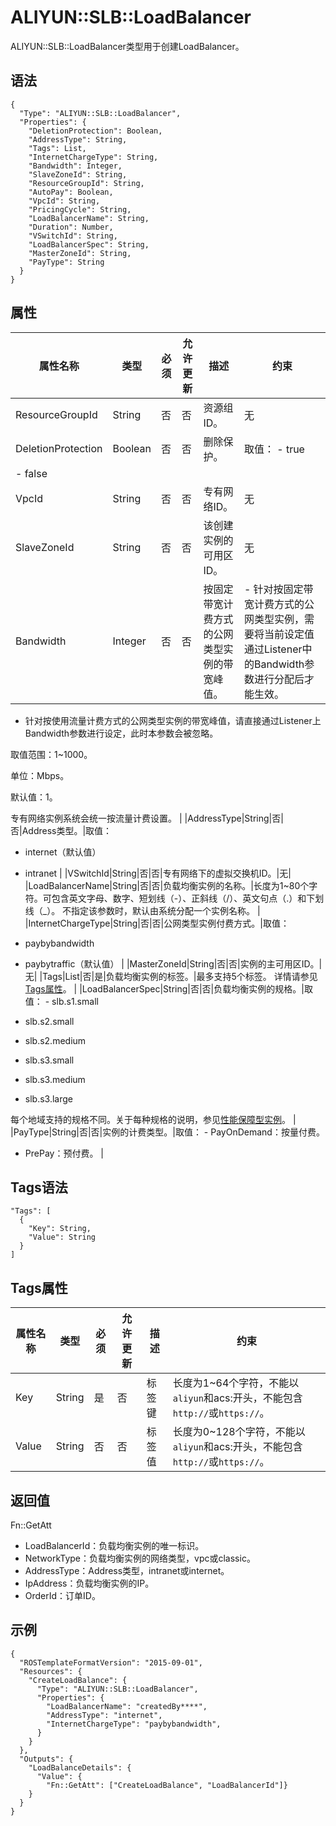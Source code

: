# ALIYUN::SLB::LoadBalancer

ALIYUN::SLB::LoadBalancer类型用于创建LoadBalancer。

## 语法

```
{
  "Type": "ALIYUN::SLB::LoadBalancer",
  "Properties": {
    "DeletionProtection": Boolean,
    "AddressType": String,
    "Tags": List,
    "InternetChargeType": String,
    "Bandwidth": Integer,
    "SlaveZoneId": String,
    "ResourceGroupId": String,
    "AutoPay": Boolean,
    "VpcId": String,
    "PricingCycle": String,
    "LoadBalancerName": String,
    "Duration": Number,
    "VSwitchId": String,
    "LoadBalancerSpec": String,
    "MasterZoneId": String,
    "PayType": String
  }
}
```

## 属性

|属性名称|类型|必须|允许更新|描述|约束|
|----|--|--|----|--|--|
|ResourceGroupId|String|否|否|资源组ID。|无|
|DeletionProtection|Boolean|否|否|删除保护。|取值： -   true
-   false |
|VpcId|String|否|否|专有网络ID。|无|
|SlaveZoneId|String|否|否|该创建实例的可用区ID。|无|
|Bandwidth|Integer|否|否|按固定带宽计费方式的公网类型实例的带宽峰值。|-   针对按固定带宽计费方式的公网类型实例，需要将当前设定值通过Listener中的Bandwidth参数进行分配后才能生效。
-   针对按使用流量计费方式的公网类型实例的带宽峰值，请直接通过Listener上Bandwidth参数进行设定，此时本参数会被忽略。

 取值范围：1~1000。

 单位：Mbps。

 默认值：1。

 专有网络实例系统会统一按流量计费设置。 |
|AddressType|String|否|否|Address类型。|取值：

-   internet（默认值）
-   intranet |
|VSwitchId|String|否|否|专有网络下的虚拟交换机ID。|无|
|LoadBalancerName|String|否|否|负载均衡实例的名称。|长度为1~80个字符。可包含英文字母、数字、短划线（-）、正斜线（/）、英文句点（.）和下划线（\_）。 不指定该参数时，默认由系统分配一个实例名称。 |
|InternetChargeType|String|否|否|公网类型实例付费方式。|取值：

-   paybybandwidth
-   paybytraffic（默认值） |
|MasterZoneId|String|否|否|实例的主可用区ID。|无|
|Tags|List|否|是|负载均衡实例的标签。|最多支持5个标签。 详情请参见[Tags属性](/intl.zh-CN/资源类型/SLB/ALIYUN::SLB::LoadBalancerClone.md)。 |
|LoadBalancerSpec|String|否|否|负载均衡实例的规格。|取值： -   slb.s1.small
-   slb.s2.small
-   slb.s2.medium
-   slb.s3.small
-   slb.s3.medium
-   slb.s3.large

 每个地域支持的规格不同。关于每种规格的说明，参见[性能保障型实例](https://www.alibabacloud.com/help/doc-detail/85939.htm)。 |
|PayType|String|否|否|实例的计费类型。|取值： -   PayOnDemand：按量付费。
-   PrePay：预付费。 |

## Tags语法

```
"Tags": [
  {
    "Key": String,
    "Value": String 
  }
]
```

## Tags属性

|属性名称|类型|必须|允许更新|描述|约束|
|----|--|--|----|--|--|
|Key|String|是|否|标签键|长度为1~64个字符，不能以`aliyun`和acs:开头，不能包含`http://`或`https://`。|
|Value|String|否|否|标签值|长度为0~128个字符，不能以`aliyun`和acs:开头，不能包含`http://`或`https://`。|

## 返回值

Fn::GetAtt

-   LoadBalancerId：负载均衡实例的唯一标识。
-   NetworkType：负载均衡实例的网络类型，vpc或classic。
-   AddressType：Address类型，intranet或internet。
-   IpAddress：负载均衡实例的IP。
-   OrderId：订单ID。

## 示例

```
{
  "ROSTemplateFormatVersion": "2015-09-01",
  "Resources": {
    "CreateLoadBalance": {
      "Type": "ALIYUN::SLB::LoadBalancer",
      "Properties": {
        "LoadBalancerName": "createdBy****",
        "AddressType": "internet",
        "InternetChargeType": "paybybandwidth",
      }
    }
  },
  "Outputs": {
    "LoadBalanceDetails": {
      "Value": {
        "Fn::GetAtt": ["CreateLoadBalance", "LoadBalancerId"]}
    }
  }
}
```

